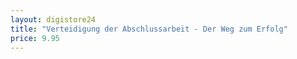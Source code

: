 ```yaml
---
layout: digistore24
title: "Verteidigung der Abschlussarbeit - Der Weg zum Erfolg"
price: 9.95
---
```

